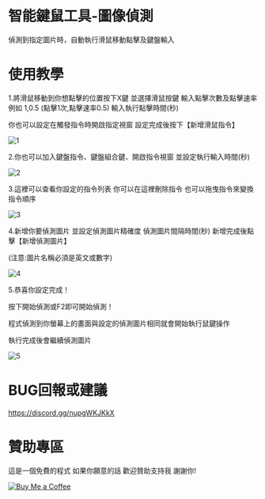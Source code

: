 # 智能鍵鼠工具-圖像偵測

偵測到指定圖片時，自動執行滑鼠移動點擊及鍵盤輸入

# 使用教學

1.將滑鼠移動到你想點擊的位置按下X鍵 並選擇滑鼠按鍵 輸入點擊次數及點擊速率 例如 1,0.5 (點擊1次,點擊速率0.5) 輸入執行點擊時間(秒) 

你也可以設定在觸發指令時開啟指定視窗 設定完成後按下【新增滑鼠指令】 


![1](https://github.com/user-attachments/assets/fd56a3b7-598f-4354-a3a6-de997b376cba)


2.你也可以加入鍵盤指令、鍵盤組合鍵、開啟指令視窗 並設定執行輸入時間(秒)


![2](https://github.com/user-attachments/assets/a482ae87-cdd4-4885-ae84-5f6926336c0c)


3.這裡可以查看你設定的指令列表 你可以在這裡刪除指令 也可以拖曳指令來變換指令順序


![3](https://github.com/user-attachments/assets/66cb5a92-8108-4532-95ec-ba2d2bef486f)


4.新增你要偵測圖片 並設定偵測圖片精確度 偵測圖片間隔時間(秒) 新增完成後點擊【新增偵測圖片】

(注意:圖片名稱必須是英文或數字)

![4](https://github.com/user-attachments/assets/51db1847-5342-439b-a087-4c4bacb953e7)


5.恭喜你設定完成！

按下開始偵測或F2即可開始偵測！

程式偵測到你螢幕上的畫面與設定的偵測圖片相同就會開始執行鼠鍵操作

執行完成後會繼續偵測圖片

![5](https://github.com/user-attachments/assets/fe111b96-2ff5-42d2-94c3-174d34a165d6)









# BUG回報或建議
https://discord.gg/nupgWKJKkX

# 贊助專區
這是一個免費的程式 如果你願意的話 歡迎贊助支持我 謝謝你!

[![Buy Me a Coffee](https://www.buymeacoffee.com/assets/img/custom_images/orange_img.png)](https://www.buymeacoffee.com/dreamtv)
